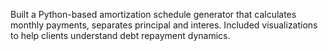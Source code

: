 Built a Python-based amortization schedule generator that calculates monthly payments, separates principal and interes. Included visualizations to help clients understand debt repayment dynamics.
